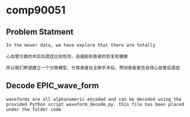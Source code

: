 # comp90051







## Problem Statment

    In the mover data, we have explore that there are totally 

    心血管方面的术后后遗症比较危险，会威胁到患者的恢复和健康

    所以我们希望建立一个分类模型，分类患者在全麻手术后，预测患者是否会得心血管后遗症

## Decode EPIC_wave_form
    waveforms are all alphanumeric encoded and can be decoded using the provided Python script waveform_decode.py. this file has been placed under the folder code
    